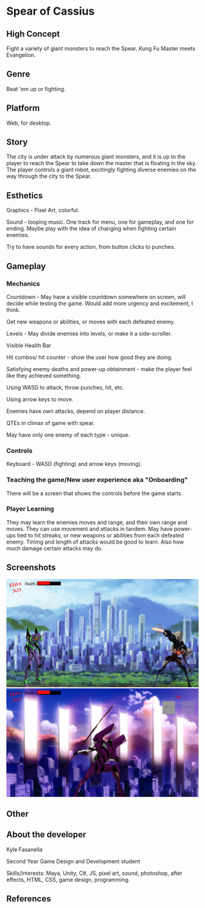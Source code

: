 # Spear of Cassius

## High Concept
Fight a variety of giant monsters to reach the Spear. Kung Fu Master meets Evangelion.

## Genre
Beat 'em up or fighting.

## Platform
Web, for desktop.

## Story
The city is under attack by numerous giant monsters, and it is up to the player to reach the Spear to take down the master that is floating in the sky. The player controls a giant robot, excitingly fighting diverse enemies on the way through the city to the Spear. 

## Esthetics
Graphics - Pixel Art, colorful.

Sound - looping music. One track for menu, one for gameplay, and one for ending. Maybe play with the idea of changing when fighting certain enemies.

Try to have sounds for every action, from button clicks to punches. 

## Gameplay
### Mechanics
Countdown - May have a visible countdown somewhere on screen, will decide while testing the game. Would add more urgency and excitement, I think.

Get new weapons or abilities, or moves with each defeated enemy.

Levels - May divide enemies into levels, or make it a side-scroller.

Visible Health Bar

Hit combos/ hit counter - show the user how good they are doing.

Satisfying enemy deaths and power-up obtainment - make the player feel like they achieved something.

Using WASD to attack, throw punches, hit, etc.

Using arrow keys to move.

Enemies have own attacks, depend on player distance.

QTEs in climax of game with spear.

May have only one enemy of each type - unique.

### Controls
Keyboard - WASD (fighting) and arrow keys (moving).

### Teaching the game/New user experience aka "Onboarding"
There will be a screen that shows the controls before the game starts.
 
### Player Learning
They may learn the enemies moves and range, and their own range and moves. They can use movement and attacks in tandem. May have power-ups tied to hit streaks, or new weapons or abilities from each defeated enemy. Timing and length of attacks would be good to learn. Also how much damage certain attacks may do.

## Screenshots
![concept1](https://github.com/fasky/IGME-230/blob/master/concept1.png "Concept")
![concept2](https://github.com/fasky/IGME-230/blob/master/concept2.png "Concept2")

## Other


## About the developer
Kyle Fasanella

Second Year Game Design and Development student

Skills/Interests: Maya, Unity, C#, JS, pixel art, sound, photoshop, after effects, HTML, CSS, game design, programming.
## References
